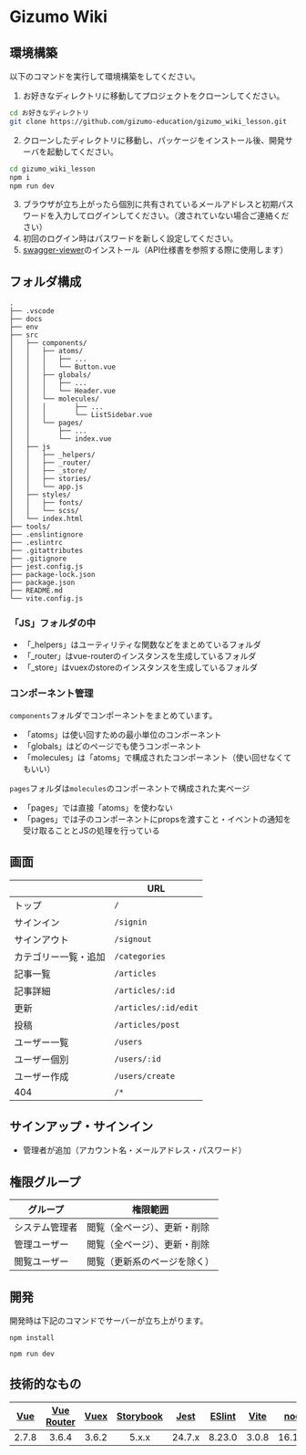 # Gizumo Wiki

## 環境構築

以下のコマンドを実行して環境構築をしてください。

1. お好きなディレクトリに移動してプロジェクトをクローンしてください。

```bash
cd お好きなディレクトリ
git clone https://github.com/gizumo-education/gizumo_wiki_lesson.git
```

2. クローンしたディレクトリに移動し、パッケージをインストール後、開発サーバを起動してください。

```bash
cd gizumo_wiki_lesson
npm i
npm run dev
```

3. ブラウザが立ち上がったら個別に共有されているメールアドレスと初期パスワードを入力してログインしてください。（渡されていない場合ご連絡ください）
4. 初回のログイン時はパスワードを新しく設定してください。
5. [swagger-viewer](https://chrome.google.com/webstore/detail/swagger-viewer/nfmkaonpdmaglhjjlggfhlndofdldfag?hl=ja)のインストール（API仕様書を参照する際に使用します）

## フォルダ構成

```
.
├── .vscode
├── docs
├── env
├── src
│   ├── components/
│   │   ├── atoms/
│   │   │   ├── ...
│   │   │   └── Button.vue
│   │   ├── globals/
│   │   │   ├── ...
│   │   │   └── Header.vue
│   │   └── molecules/
│   │   │       ├── ...
│   │   │       └── ListSidebar.vue
│   │   └── pages/
│   │       ├── ...
│   │       └── index.vue
│   ├── js
│   │   ├── _helpers/
│   │   ├── _router/
│   │   ├── _store/
│   │   ├── stories/
│   │   └── app.js
│   ├── styles/
│   │   ├── fonts/
│   │   └── scss/
│   └── index.html
├── tools/
├── .enslintignore
├── .eslintrc
├── .gitattributes
├── .gitignore
├── jest.config.js
├── package-lock.json
├── package.json
├── README.md
└── vite.config.js
```

### 「JS」フォルダの中
- 「_helpers」はユーティリティな関数などをまとめているフォルダ
- 「_router」はvue-routerのインスタンスを生成しているフォルダ
- 「_store」はvuexのstoreのインスタンスを生成しているフォルダ

### コンポーネント管理

`components`フォルダでコンポーネントをまとめています。
- 「atoms」は使い回すための最小単位のコンポーネント
- 「globals」はどのページでも使うコンポーネント
- 「molecules」は「atoms」で構成されたコンポーネント（使い回せなくてもいい）

`pages`フォルダは`molecules`のコンポーネントで構成された実ページ
- 「pages」では直接「atoms」を使わない
- 「pages」では子のコンポーネントにpropsを渡すこと・イベントの通知を受け取ることとJSの処理を行っている

## 画面

|  | URL |
|---|---|
| トップ | `/` |
| サインイン | `/signin` |
| サインアウト | `/signout` |
| カテゴリー一覧・追加  | `/categories` |
| 記事一覧 | `/articles` |
| 記事詳細 | `/articles/:id` |
| 更新 | `/articles/:id/edit` |
| 投稿 | `/articles/post` |
| ユーザー一覧 | `/users` |
| ユーザー個別 | `/users/:id` |
| ユーザー作成 | `/users/create` |
| 404 | `/*` |

## サインアップ・サインイン
- 管理者が追加（アカウント名・メールアドレス・パスワード）

## 権限グループ

| グループ | 権限範囲 |
|---|---|
| システム管理者 | 閲覧（全ページ）、更新・削除 |
| 管理ユーザー | 閲覧（全ページ）、更新・削除 |
| 閲覧ユーザー | 閲覧（更新系のページを除く） |


## 開発

開発時は下記のコマンドでサーバーが立ち上がります。

```
npm install
```

```
npm run dev
```

## 技術的なもの

| [Vue](https://github.com/vuejs/vue) | [Vue Router](https://github.com/vuejs/vue-router) | [Vuex](https://github.com/vuejs/vuex) | [Storybook](https://storybook.js.org/) | [Jest](https://jestjs.io/ja/) | [ESlint](https://eslint.org/) | [Vite](https://ja.vitejs.dev/) | [node](https://nodejs.org/ja/) | [npm](https://www.npmjs.com/) |
| :----: | :-----: | :--------: | :----: | :-----: | :-----: | :-----: | :-----: | :-----: |
| 2.7.8 | 3.6.4 | 3.6.2 | 5.x.x | 24.7.x | 8.23.0 | 3.0.8  | 16.17.0 | 6.14.17 |